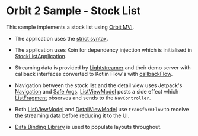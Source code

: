 # Orbit 2 Sample - Stock List

This sample implements a stock list using [Orbit MVI](https://github.com/babylonhealth/orbit-mvi).

- The application uses the [strict syntax](../../strict-syntax.md).

- The application uses Koin for dependency injection which is initialised in
  [StockListApplication](src/main/java/com/babylon/orbit2/sample/stocklist/StockListApplication.kt).

- Streaming data is provided by [Lightstreamer](https://lightstreamer.com) and
  their demo server with callback interfaces converted to Kotlin Flow's with
  [callbackFlow](https://kotlin.github.io/kotlinx.coroutines/kotlinx-coroutines-core/kotlinx.coroutines.flow/callback-flow.html).

- Navigation between the stock list and the detail view uses Jetpack's [Navigation](https://developer.android.com/guide/navigation)
  and [Safe Args](https://developer.android.com/guide/navigation/navigation-pass-data#Safe-args).
  [ListViewModel](src/main/java/com/babylon/orbit2/sample/stocklist/list/business/ListViewModel.kt)
  posts a side effect which [ListFragment](src/main/java/com/babylon/orbit2/sample/stocklist/list/ui/ListFragment.kt)
  observes and sends to the `NavController`.

- Both [ListViewModel](src/main/java/com/babylon/orbit2/sample/stocklist/list/business/ListViewModel.kt)
  and [DetailViewModel](src/main/java/com/babylon/orbit2/sample/stocklist/detail/business/DetailViewModel.kt)
  use `transformFlow` to receive the streaming data before reducing it to the
  UI.

- [Data Binding Library](https://developer.android.com/topic/libraries/data-binding)
  is used to populate layouts throughout.
